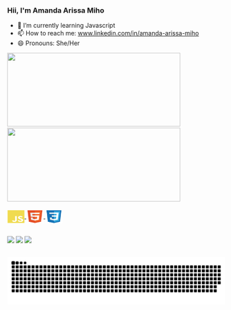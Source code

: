 ### Hii, I'm Amanda Arissa Miho

- 🌱 I’m currently learning Javascript
- 📫 How to reach me: www.linkedin.com/in/amanda-arissa-miho
- 😄 Pronouns: She/Her

<div>
  <a href="https://github.com/amandamiho">
  <img width="400" height="170em" src="https://github-readme-stats.vercel.app/api?username=AmandaMiho&theme=omni&show_icons=true&include_all_commits=true&count_private=true">
  <img width="400" height="170em" src="https://github-readme-stats.vercel.app/api/top-langs/?username=AmandaMIho&layout=compact&langs_count=16&theme=omni"/>
</div>

<div style="display: inline_block"><br>
  <img align="center" alt="Rafa-Js" height="30" width="40" src="https://raw.githubusercontent.com/devicons/devicon/master/icons/javascript/javascript-plain.svg">
  <img align="center" alt="Rafa-HTML" height="30" width="40" src="https://raw.githubusercontent.com/devicons/devicon/master/icons/html5/html5-original.svg">
  <img align="center" alt="Rafa-CSS" height="30" width="40" src="https://raw.githubusercontent.com/devicons/devicon/master/icons/css3/css3-original.svg">
</div>

 ##

 
 
<div> 
  <a href="https://www.youtube.com/@Mi1Ho/UC_-uuuZbY0AAt9CViNzvc-Q" target="_blank"><img src="https://img.shields.io/badge/YouTube-FF0000?style=for-the-badge&logo=youtube&logoColor=white" target="_blank"></a>
  <a href="https://instagram.com/amanda.ariss" target="_blank"><img src="https://img.shields.io/badge/-Instagram-%23E4405F?style=for-the-badge&logo=instagram&logoColor=white" target="_blank"></a>
  <a href="https://www.linkedin.com/in/amanda-arissa-mizutani-horigoshi-13a8042aa/)" target="_blank"><img src="https://img.shields.io/badge/-LinkedIn-%230077B5?style=for-the-badge&logo=linkedin&logoColor=white" target="_blank"></a> 
  
</div>

##
<div>
  <picture>
    <source media="(prefers-color-scheme: dark)" srcset="https://raw.githubusercontent.com/amandamiho/amandamiho/output/github-contribution-grid-snake-dark.svg">
    <source media="(prefers-color-scheme: light)" srcset="https://raw.githubusercontent.com/amandamiho/amandamiho/output/github-contribution-grid-snake.svg">
    <img alt="github contribution grid snake animation" src="https://raw.githubusercontent.com/amandamiho/amandamiho/output/github-contribution-grid-snake.svg">
  </picture>
</div>
